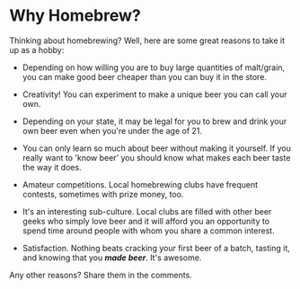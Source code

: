 Why Homebrew?
=============

Thinking about homebrewing? Well, here are some great reasons to take it up as a hobby:

*   Depending on how willing you are to buy large quantities of malt/grain, you can make good beer cheaper than you can buy it in the store.

*   Creativity! You can experiment to make a unique beer you can call your own.

*   Depending on your state, it may be legal for you to brew and drink your own beer even when you're under the age of 21.

*   You can only learn so much about beer without making it yourself. If you really want to 'know beer' you should know what makes each beer taste the way it does.

*   Amateur competitions. Local homebrewing clubs have frequent contests, sometimes with prize money, too.

*   It's an interesting sub-culture. Local clubs are filled with other beer geeks who simply love beer and it will afford you an opportunity to spend time around people with whom you share a common interest.

*   Satisfaction. Nothing beats cracking your first beer of a batch, tasting it, and knowing that you **_made beer_**. It's awesome.

Any other reasons? Share them in the comments.